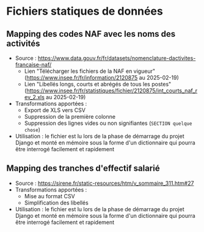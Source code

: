 # Fichiers statiques de données

## Mapping des codes NAF avec les noms des activités

- Source : https://www.data.gouv.fr/fr/datasets/nomenclature-dactivites-francaise-naf/
  - Lien "Télécharger les fichiers de la NAF en vigueur" (https://www.insee.fr/fr/information/2120875 au 2025-02-19)
  - Lien "Libellés longs, courts et abrégés de tous les postes" (https://www.insee.fr/fr/statistiques/fichier/2120875/int_courts_naf_rev_2.xls au 2025-02-19)
- Transformations apportées :
  - Export de XLS vers CSV
  - Suppression de la première colonne
  - Suppression des lignes vides ou non signifiantes (`SECTION quelque chose`)
- Utilisation : le fichier est lu lors de la phase de démarrage du projet Django et monté en mémoire sous la forme d'un dictionnaire qui pourra être interrogé facilement et rapidement

## Mapping des tranches d'effectif salarié

- Source : https://sirene.fr/static-resources/htm/v_sommaire_311.htm#27
- Transformations apportées :
  - Mise au format CSV
  - Simplification des libellés
- Utilisation : le fichier est lu lors de la phase de démarrage du projet Django et monté en mémoire sous la forme d'un dictionnaire qui pourra être interrogé facilement et rapidement
